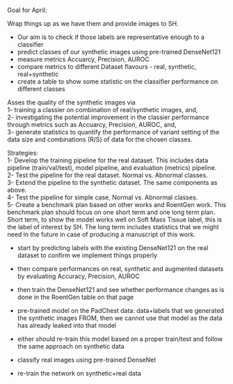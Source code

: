 Goal for April:

Wrap things up as we have them and provide images to SH.

- Our aim is to check if those labels are representative enough to a classifier
- predict classes of our synthetic images using pre-trained DenseNet121
- measure metrics Accuarcy, Precision, AUROC
- compare metrics to different Dataset flavours - real, synthetic, real+synthetic
- create a table to show some statistic on the classifier performance on different classes
  
Asses the quality of the synthetic images via  
1- training a classier on combination of real/synthetic images, and,  
2- investigating the potential improvement in the classier performance through metrics such as Accuarcy, Precision, AUROC, and,  
3- generate statistics to quantify the performance of variant setting of the data size and combinations (R/S) of data for the chosen classes.


Strategies:  
1- Develop the training pipeline for the real dataset. 
This includes data pipeline (train/val/test), model pipeline, and evaluation (metrics) pipeline.  
2- Test the pipeline for the real dataset. Normal vs. Abnormal classes.  
3- Extend the pipeline to the synthetic dataset. The same components as above.  
4- Test the pipeline for simple case, Normal vs. Abnormal classes.  
5- Create a benchmark plan based on other works and RoentGen work. This benchmark plan should focus on one short term and one long term plan. Short term, to show the model works well on Soft Mass Tissue label, this is the label of interest by SH. The long term includes statistics that we might need in the future in case of producing a manuscript of this work.

- start by predicting labels with the existing DenseNet121 on the real dataset to confirm we implement things properly
- then compare performances on real, synthetic and augmented datasets by evaluating Accuracy, Precision, AUROC
- then train the DenseNet121 and see whether performance changes as is done in the RoentGen table on that page

- pre-trained model on the PadChest data: data+labels that we generated the synthetic images FROM, then we cannot use that model as the data has already leaked into that model
- either should re-train this model based on a proper train/test and follow the same approach on synthetic data

- classify real images using pre-trained DenseNet
- re-train the network on synthetic+real data